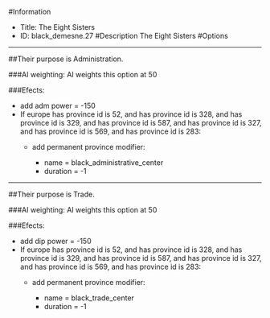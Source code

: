 #Information
 - Title: The Eight Sisters
 - ID: black_demesne.27
#Description
The Eight Sisters
#Options

___
##Their purpose is Administration.

###AI weighting:
AI weights this option at 50


###Efects:<ul><li>add adm power = -150</li><li>If europe has province id is 52, and has province id is 328, and has province id is 329, and has province id is 587, and has province id is 327, and has province id is 569, and has province id is 283:</li><ul><li>add permanent province modifier:</li><ul><li>name = black_administrative_center</li><li>duration = -1</li></ul></ul></ul>

___
##Their purpose is Trade.

###AI weighting:
AI weights this option at 50


###Efects:<ul><li>add dip power = -150</li><li>If europe has province id is 52, and has province id is 328, and has province id is 329, and has province id is 587, and has province id is 327, and has province id is 569, and has province id is 283:</li><ul><li>add permanent province modifier:</li><ul><li>name = black_trade_center</li><li>duration = -1</li></ul></ul></ul>
